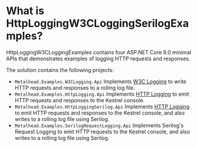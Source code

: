 # What is HttpLoggingW3CLoggingSerilogExamples?

HttpLoggingW3CLoggingExamples contains four ASP.NET Core 8.0 minimal APIs that demonstrates examples of logging HTTP requests and responses.

The solution contains the following projects:
- `Metalhead.Examples.W3CLogging.Api` Implements [W3C Logging](https://learn.microsoft.com/en-us/aspnet/core/fundamentals/w3c-logger/?view=aspnetcore-8.0) to write HTTP requests and responses to a rolling log file.
- `Metalhead.Examples.HttpLogging.Api` Implements [HTTP Logging](https://learn.microsoft.com/en-us/aspnet/core/fundamentals/http-logging/?view=aspnetcore-8.0) to emit HTTP requests and responses to the Kestrel console.
- `Metalhead.Examples.HttpLoggingSerilog.Api` Implements [HTTP Logging](https://learn.microsoft.com/en-us/aspnet/core/fundamentals/http-logging/?view=aspnetcore-8.0) to emit HTTP requests and responses to the Kestrel console, and also writes to a rolling log file using Serilog.
- `Metalhead.Examples.SerilogRequestLogging.Api` Implements Serilog's Request Logging to emit HTTP requests to the Kestrel console, and also writes to a rolling log file using Serilog.